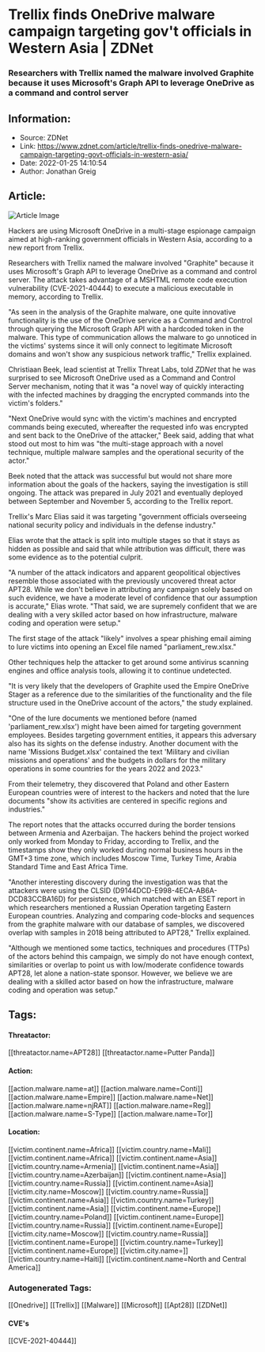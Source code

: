 # Trellix finds OneDrive malware campaign targeting gov't officials in Western Asia | ZDNet
### Researchers with Trellix named the malware involved Graphite because it uses Microsoft's Graph API to leverage OneDrive as a command and control server

## Information:
+ Source: ZDNet
+ Link: https://www.zdnet.com/article/trellix-finds-onedrive-malware-campaign-targeting-govt-officials-in-western-asia/
+ Date: 2022-01-25 14:10:54
+ Author: Jonathan Greig


## Article:
![Article Image](https://www.zdnet.com/a/img/resize/0d8afb02ad14070f3546d9d260adab2cc0b69498/2021/12/06/e458798d-bb26-421f-8bcd-10b37bc4793d/train-cyber-security.jpg?width=770&height=578&fit=crop&auto=webp)

Hackers are using Microsoft OneDrive in a multi-stage espionage campaign aimed at high-ranking government officials in Western Asia, according to a new report from Trellix. 

Researchers with Trellix named the malware involved "Graphite" because it uses Microsoft's Graph API to leverage OneDrive as a command and control server. The attack takes advantage of a MSHTML remote code execution vulnerability (CVE-2021-40444) to execute a malicious executable in memory, according to Trellix.

"As seen in the analysis of the Graphite malware, one quite innovative functionality is the use of the OneDrive service as a Command and Control through querying the Microsoft Graph API with a hardcoded token in the malware. This type of communication allows the malware to go unnoticed in the victims' systems since it will only connect to legitimate Microsoft domains and won't show any suspicious network traffic," Trellix explained. 

Christiaan Beek, lead scientist at Trellix Threat Labs, told *ZDNet* that he was surprised to see Microsoft OneDrive used as a Command and Control Server mechanism, noting that it was "a novel way of quickly interacting with the infected machines by dragging the encrypted commands into the victim's folders."

"Next OneDrive would sync with the victim's machines and encrypted commands being executed, whereafter the requested info was encrypted and sent back to the OneDrive of the attacker," Beek said, adding that what stood out most to him was "the multi-stage approach with a novel technique, multiple malware samples and the operational security of the actor."

Beek noted that the attack was successful but would not share more information about the goals of the hackers, saying the investigation is still ongoing. The attack was prepared in July 2021 and eventually deployed between September and November 5, according to the Trellix report. 

Trellix's Marc Elias said it was targeting "government officials overseeing national security policy and individuals in the defense industry."






Elias wrote that the attack is split into multiple stages so that it stays as hidden as possible and said that while attribution was difficult, there was some evidence as to the potential culprit. 

"A number of the attack indicators and apparent geopolitical objectives resemble those associated with the previously uncovered threat actor APT28. While we don't believe in attributing any campaign solely based on such evidence, we have a moderate level of confidence that our assumption is accurate," Elias wrote. "That said, we are supremely confident that we are dealing with a very skilled actor based on how infrastructure, malware coding and operation were setup."

The first stage of the attack "likely" involves a spear phishing email aiming to lure victims into opening an Excel file named "parliament\_rew.xlsx."

Other techniques help the attacker to get around some antivirus scanning engines and office analysis tools, allowing it to continue undetected. 

"It is very likely that the developers of Graphite used the Empire OneDrive Stager as a reference due to the similarities of the functionality and the file structure used in the OneDrive account of the actors," the study explained. 

"One of the lure documents we mentioned before (named 'parliament\_rew.xlsx') might have been aimed for targeting government employees. Besides targeting government entities, it appears this adversary also has its sights on the defense industry. Another document with the name 'Missions Budget.xlsx' contained the text 'Military and civilian missions and operations' and the budgets in dollars for the military operations in some countries for the years 2022 and 2023."

From their telemetry, they discovered that Poland and other Eastern European countries were of interest to the hackers and noted that the lure documents "show its activities are centered in specific regions and industries." 

The report notes that the attacks occurred during the border tensions between Armenia and Azerbaijan. The hackers behind the project worked only worked from Monday to Friday, according to Trellix, and the timestamps show they only worked during normal business hours in the GMT+3 time zone, which includes Moscow Time, Turkey Time, Arabia Standard Time and East Africa Time.

"Another interesting discovery during the investigation was that the attackers were using the CLSID (D9144DCD-E998-4ECA-AB6A-DCD83CCBA16D) for persistence, which matched with an ESET report in which researchers mentioned a Russian Operation targeting Eastern European countries. Analyzing and comparing code-blocks and sequences from the graphite malware with our database of samples, we discovered overlap with samples in 2018 being attributed to APT28," Trellix explained. 

"Although we mentioned some tactics, techniques and procedures (TTPs) of the actors behind this campaign, we simply do not have enough context, similarities or overlap to point us with low/moderate confidence towards APT28, let alone a nation-state sponsor. However, we believe we are dealing with a skilled actor based on how the infrastructure, malware coding and operation was setup."





## Tags:

#### Threatactor:
[[threatactor.name=APT28]] [[threatactor.name=Putter Panda]]

#### Action:
[[action.malware.name=at]] [[action.malware.name=Conti]] [[action.malware.name=Empire]] [[action.malware.name=Net]] [[action.malware.name=njRAT]] [[action.malware.name=Reg]] [[action.malware.name=S-Type]] [[action.malware.name=Tor]]

#### Location:
[[victim.continent.name=Africa]] [[victim.country.name=Mali]] [[victim.continent.name=Africa]] [[victim.continent.name=Asia]] [[victim.country.name=Armenia]] [[victim.continent.name=Asia]] [[victim.country.name=Azerbaijan]] [[victim.continent.name=Asia]] [[victim.country.name=Russia]] [[victim.continent.name=Asia]] [[victim.city.name=Moscow]] [[victim.country.name=Russia]] [[victim.continent.name=Asia]] [[victim.country.name=Turkey]] [[victim.continent.name=Asia]] [[victim.continent.name=Europe]] [[victim.country.name=Poland]] [[victim.continent.name=Europe]] [[victim.country.name=Russia]] [[victim.continent.name=Europe]] [[victim.city.name=Moscow]] [[victim.country.name=Russia]] [[victim.continent.name=Europe]] [[victim.country.name=Turkey]] [[victim.continent.name=Europe]] [[victim.city.name=]] [[victim.country.name=Haiti]] [[victim.continent.name=North and Central America]]

### Autogenerated Tags:
[[Onedrive]] [[Trellix]] [[Malware]] [[Microsoft]] [[Apt28]] [[ZDNet]]
#### CVE's
[[CVE-2021-40444]]

